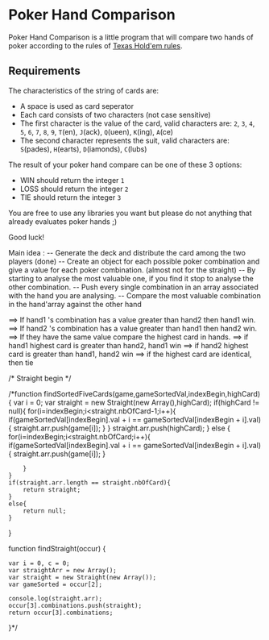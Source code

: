 # **Poker Hand Comparison**

Poker Hand Comparison is a little program that will compare two hands of poker according to the rules of [Texas Hold'em rules](https://en.wikipedia.org/wiki/Texas_hold_%27em#Hand_values).

## Requirements

The characteristics of the string of cards are:
* A space is used as card seperator
* Each card consists of two characters (not case sensitive)
* The first character is the value of the card, valid characters are: `2`, `3`, `4`, `5`, `6`, `7`, `8`, `9`, `T`(en), `J`(ack), `Q`(ueen), `K`(ing), `A`(ce)
* The second character represents the suit, valid characters are: `S`(pades), `H`(earts), `D`(iamonds), `C`(lubs)

The result of your poker hand compare can be one of these 3 options:
* WIN should return the integer `1`
* LOSS should return the integer `2`
* TIE should return the integer `3`

You are free to use any libraries you want but please do not anything that already evaluates poker hands ;)

Good luck!


Main idea : 
-- Generate the deck and distribute the card among the two players (done)
-- Create an object for each possible poker combination and give a value for each poker combination. (almost not for the straight)
-- By starting to analyse the most valuable one, if you find it stop to analyse the other combination.
-- Push every single combination in an array associated with the hand you are analysing.
-- Compare the most valuable combination in the hand'array against the other hand

==> If hand1 's combination has a value greater than hand2 then hand1 win.
==> If hand2 's combination has a value greater than hand1 then hand2 win.
==> If they have the same value compare the highest card in hands.
==> if hand1 highest card is greater than hand2, hand1 win 
==> if hand2 highest card is greater than hand1, hand2 win 
==> if the highest card are identical, then tie

/* Straight begin */


/*function findSortedFiveCards(game,gameSortedVal,indexBegin,highCard){
    var i = 0;
    var straight = new Straight(new Array(),highCard);
    if(highCard != null){
        for(i=indexBegin;i<straight.nbOfCard-1;i++){
            if(gameSortedVal[indexBegin].val + i == gameSortedVal[indexBegin + i].val){
                straight.arr.push(game[i]);
            }
        }
        straight.arr.push(highCard);
    } else {
        for(i=indexBegin;i<straight.nbOfCard;i++){
            if(gameSortedVal[indexBegin].val + i == gameSortedVal[indexBegin + i].val){
                straight.arr.push(game[i]);
            }
            
        }
    }
    if(straight.arr.length == straight.nbOfCard){
        return straight;
    }
    else{
        return null;
    }
}

function findStraight(occur) {

    var i = 0, c = 0;
    var straightArr = new Array();
    var straight = new Straight(new Array());
    var gameSorted = occur[2];
 
    console.log(straight.arr);
    occur[3].combinations.push(straight);
    return occur[3].combinations;
}*/
